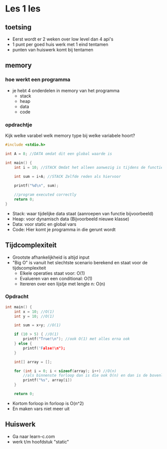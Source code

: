 # Les 1 les
## toetsing

- Eerst wordt er 2 weken over low level dan 4 api's
- 1 punt per goed huis werk met 1 eind tentamen
- punten van huiswerk komt bij tentamen

## memory

### hoe werkt een programma
- je hebt 4 onderdelen in memory van het programma
    - stack
    - heap
    - data
    - code

### opdrachtje

Kijk welke varabel welk memory type bij welke variabele hoort?

```c
#include <stdio.h>

int A = 8; //DATA omdat dit een global waarde is

int main() {
    int i = 10; //STACK Omdat het alleen aanwezig is tijdens de functie
    
    int sum = i+A; //STACK Zelfde reden als hiervoor

    printf("%d\n", sum);

    //program executed correctly
    return 0;
}
```

- Stack: waar tijdelijke data staat (aanroepen van functie bijvoorbeeld)
- Heap: voor dynamisch data (Bijvoorbeeld nieuwe klasse)
- Data: voor static en global vars
- Code: Hier komt je programma in die gerunt wordt


## Tijdcomplexiteit

- Grootste afhankelijkheid is altijd input
- "Big O" is vanuit het slechtste scenario berekend en staat voor de tijdscomplexiteit
    - Elkele operaties staat voor: O(1)
    - Evalueren van een conditional: O(1)
    - Itereren over een lijstje met lengte n: O(n)

### Opdracht
```c
int main() {
    int x = 10; //O(1)
    int y = 10; //O(1)

    int sum = x+y; //O(1)

    if (10 > 5) { //O(1)
        printf("True!\n"); //ook O(1) met alles erna ook
    } else {
        printf('False!\n");
    }

    int[] array = [];

    for (int i = 0; i < sizeof(array); i++) //O(n)
        //als binnenste forloop dan is die ook O(n) en dan is de bovenliggende forloop O(n^2)
        printf("%s", array[i])
    }

    return 0;
```

- Kortom forloop in forloop is O(n^2)
- En maken vars niet meer uit


## Huiswerk

- Ga naar learn-c.com
- werk t/m hoofdstuk "static"


